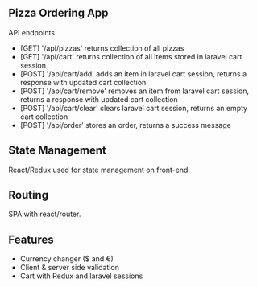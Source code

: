 
## Pizza Ordering App

API endpoints

- [GET] '/api/pizzas'           returns collection of all pizzas 
- [GET] '/api/cart'             returns collection of all items stored in laravel cart session 
- [POST] '/api/cart/add'        adds an item in laravel cart session, returns a response with updated cart collection 
- [POST] '/api/cart/remove'     removes an item from laravel cart session, returns a response with updated cart collection 
- [POST] '/api/cart/clear'      clears laravel cart session, returns an empty cart collection
- [POST] '/api/order'           stores an order, returns a success message



## State Management

React/Redux used for state management on front-end.


## Routing

SPA with react/router.


## Features

- Currency changer ($ and €)
- Client & server side validation
- Cart with Redux and laravel sessions
